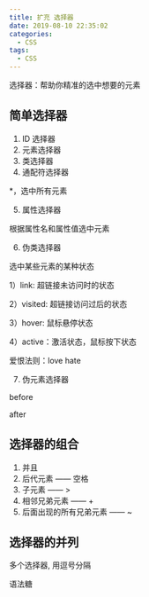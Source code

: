 ```yaml
---
title: 扩充 选择器
date: 2019-08-10 22:35:02
categories:
  - CSS
tags:
  - CSS
---
```


选择器：帮助你精准的选中想要的元素

## 简单选择器

1. ID 选择器
2. 元素选择器
3. 类选择器
4. 通配符选择器

\*，选中所有元素

5. 属性选择器

根据属性名和属性值选中元素

6. 伪类选择器

选中某些元素的某种状态

1）link: 超链接未访问时的状态

2）visited: 超链接访问过后的状态

3）hover: 鼠标悬停状态

4）active：激活状态，鼠标按下状态

爱恨法则：love hate

7. 伪元素选择器

before

after

## 选择器的组合

1. 并且
2. 后代元素 —— 空格
3. 子元素 —— >
4. 相邻兄弟元素 —— +
5. 后面出现的所有兄弟元素 —— ~

## 选择器的并列

多个选择器, 用逗号分隔

语法糖
